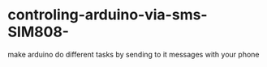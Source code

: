 # controling-arduino-via-sms-SIM808-
make arduino do different tasks by sending to it messages with your phone 
